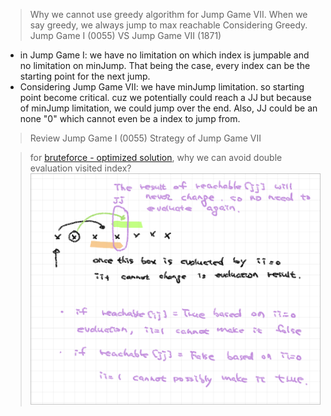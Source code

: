 > Why we cannot use greedy algorithm for Jump Game VII.
> When we say greedy, we always jump to max reachable
> Considering Greedy.   Jump Game I (0055) VS Jump Game VII (1871)

* in Jump Game I: we have no limitation on which index is jumpable and no limitation on minJump.  That being the case, every index can be the starting point for the next jump.
* Considering Jump Game VII: we have minJump limitation.  so starting point become critical.  cuz we potentially could reach a JJ but because of minJump limitation, we could jump over the end.  Also, JJ could be an none "0" which cannot even be a index to jump from.

> Review Jump Game I (0055)
> Strategy of Jump Game VII

> for [bruteforce - optimized solution](./[1871]%20Jump%20Game%20VII%20-%20bruteforce%20optimized.py), why we can avoid double evaluation visited index?
![](../rcs/1871-1.png)